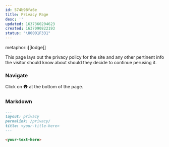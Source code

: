 ```yaml
---
id: 574b98fa6e
title: Privacy Page
desc: ''
updated: 1637360204623
created: 1637090822193
status: "\U0001F331"
---
```


metaphor::[[lodge]]


This page lays out the privacy policy for the site and any other pertinent info the visitor should know about should they decide to continue perusing it.

### Navigate

Click on 🛖 at the bottom of the page.

### Markdown

```markdown
---
layout: privacy
permalink: /privacy/
title: <your-title-here>
---

<your-text-here>
```
